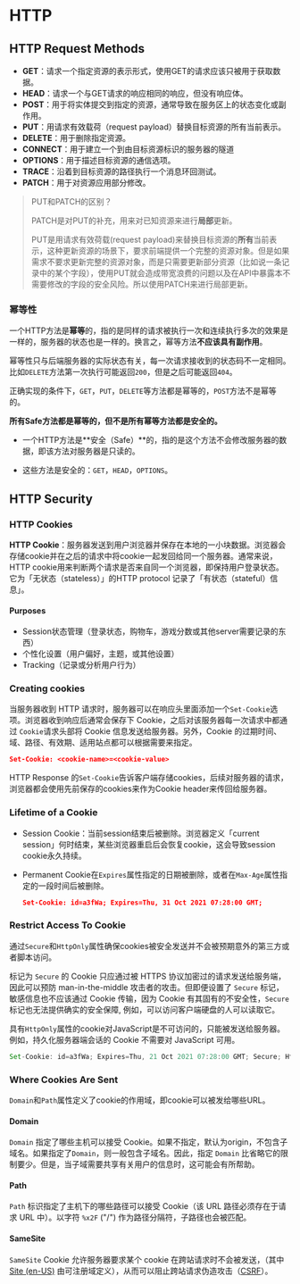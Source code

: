 # HTTP 

## HTTP Request Methods

- **GET**：请求一个指定资源的表示形式，使用GET的请求应该只被用于获取数据。
- **HEAD**：请求一个与GET请求的响应相同的响应，但没有响应体。
- **POST**：用于将实体提交到指定的资源，通常导致在服务区上的状态变化或副作用。
- **PUT**：用请求有效载荷（request payload）替换目标资源的所有当前表示。
- **DELETE**：用于删除指定资源。
- **CONNECT**：用于建立一个到由目标资源标识的服务器的隧道
- **OPTIONS**：用于描述目标资源的通信选项。
- **TRACE**：沿着到目标资源的路径执行一个消息环回测试。
- **PATCH**：用于对资源应用部分修改。

> PUT和PATCH的区别？
>
> PATCH是对PUT的补充，用来对已知资源来进行**局部**更新。
>
> PUT是用请求有效荷载(request payload)来替换目标资源的**所有**当前表示，这种更新资源的场景下，要求前端提供一个完整的资源对象。但是如果需求不要求更新完整的资源对象，而是只需要更新部分资源（比如说一条记录中的某个字段），使用PUT就会造成带宽浪费的问题以及在API中暴露本不需要修改的字段的安全风险。所以使用PATCH来进行局部更新。

### 幂等性

一个HTTP方法是**幂等**的，指的是同样的请求被执行一次和连续执行多次的效果是一样的，服务器的状态也是一样的。换言之，幂等方法**不应该具有副作用**。

幂等性只与后端服务器的实际状态有关，每一次请求接收到的状态码不一定相同。比如`DELETE`方法第一次执行可能返回`200`，但是之后可能返回`404`。

正确实现的条件下，`GET`，`PUT`，`DELETE`等方法都是幂等的，`POST`方法不是幂等的。

**所有Safe方法都是幂等的，但不是所有幂等方法都是安全的。**

- 一个HTTP方法是**安全（Safe）**的，指的是这个方法不会修改服务器的数据，即该方法对服务器是只读的。

- 这些方法是安全的：`GET`，`HEAD`，`OPTIONS`。

  

## HTTP Security

### HTTP Cookies

**HTTP Cookie**：服务器发送到用户浏览器并保存在本地的一小块数据。浏览器会存储cookie并在之后的请求中将cookie一起发回给同一个服务器。通常来说，HTTP cookie用来判断两个请求是否来自同一个浏览器，即保持用户登录状态。它为「无状态（stateless）」的HTTP protocol 记录了「有状态（stateful）信息」。



#### Purposes

- Session状态管理（登录状态，购物车，游戏分数或其他server需要记录的东西）
- 个性化设置（用户偏好，主题，或其他设置）
- Tracking（记录或分析用户行为）



### Creating cookies

当服务器收到 HTTP 请求时，服务器可以在响应头里面添加一个`Set-Cookie`选项。浏览器收到响应后通常会保存下 Cookie，之后对该服务器每一次请求中都通过 `Cookie`请求头部将 Cookie 信息发送给服务器。另外，Cookie 的过期时间、域、路径、有效期、适用站点都可以根据需要来指定。

```json
Set-Cookie: <cookie-name>=<cookie-value>
```

HTTP Response 的`Set-Cookie`告诉客户端存储cookies，后续对服务器的请求，浏览器都会使用先前保存的cookies来作为Cookie header来传回给服务器。



### Lifetime of a Cookie

- Session Cookie：当前session结束后被删除。浏览器定义「current session」何时结束，某些浏览器重启后会恢复cookie，这会导致session cookie永久持续。

- Permanent Cookie在`Expires`属性指定的日期被删除，或者在`Max-Age`属性指定的一段时间后被删除。

  ```json
  Set-Cookie: id=a3fWa; Expires=Thu, 31 Oct 2021 07:28:00 GMT;
  ```

  

### Restrict Access To Cookie

通过`Secure`和`HttpOnly`属性确保cookies被安全发送并不会被预期意外的第三方或者脚本访问。

标记为 `Secure` 的 Cookie 只应通过被 HTTPS 协议加密过的请求发送给服务端，因此可以预防 man-in-the-middle 攻击者的攻击。但即便设置了 `Secure` 标记，敏感信息也不应该通过 Cookie 传输，因为 Cookie 有其固有的不安全性，`Secure` 标记也无法提供确实的安全保障, 例如，可以访问客户端硬盘的人可以读取它。

具有`HttpOnly`属性的cookie对JavaScript是不可访问的，只能被发送给服务器。例如，持久化服务器端会话的 Cookie 不需要对 JavaScript 可用。

```java
Set-Cookie: id=a3fWa; Expires=Thu, 21 Oct 2021 07:28:00 GMT; Secure; HttpOnly
```

### Where Cookies Are Sent

`Domain`和`Path`属性定义了cookie的作用域，即cookie可以被发给哪些URL。

#### Domain

`Domain` 指定了哪些主机可以接受 Cookie。如果不指定，默认为origin，不包含子域名。如果指定了`Domain`，则一般包含子域名。因此，指定 `Domain` 比省略它的限制要少。但是，当子域需要共享有关用户的信息时，这可能会有所帮助。 

#### Path

`Path` 标识指定了主机下的哪些路径可以接受 Cookie（该 URL 路径必须存在于请求 URL 中）。以字符 `%x2F` ("/") 作为路径分隔符，子路径也会被匹配。

#### SameSite

`SameSite` Cookie 允许服务器要求某个 cookie 在跨站请求时不会被发送，（其中  [Site (en-US)](https://developer.mozilla.org/en-US/docs/Glossary/Site) 由可注册域定义），从而可以阻止跨站请求伪造攻击（[CSRF](https://developer.mozilla.org/zh-CN/docs/Glossary/CSRF)）。